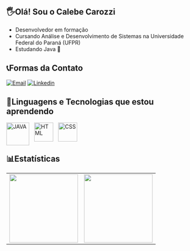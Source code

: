 ## 🖐️Olá! Sou o Calebe Carozzi 
* Desenvolvedor em formação
* Cursando Análise e Desenvolvimento de Sistemas na Universidade Federal do Paraná (UFPR)
* Estudando Java 🍵

## 📞Formas da Contato 
[![Email](https://img.shields.io/badge/Microsoft_Outlook-0078D4?style=for-the-badge&logo=microsoft-outlook&logoColor=white)](mailto:calebercarozzi@outlook.com) [![Linkedin](https://img.shields.io/badge/LinkedIn-0077B5?style=for-the-badge&logo=linkedin&logoColor=white)](https://www.linkedin.com/in/calebe-carozzi)
<br/>
## 🤖Linguagens e Tecnologias que estou aprendendo
<div>
  <img 
  align="left"
  alt="JAVA"
  title="JAVA"
  width="60px"
  style="padding-right: 10px;"
  src="https://cdn.jsdelivr.net/gh/devicons/devicon@latest/icons/java/java-original-wordmark.svg" 
  />

<img 
  align="left"
  alt="HTML"
  title="HTML"
  width="50px"
  style="padding-right: 10px;"
  src="https://cdn.jsdelivr.net/gh/devicons/devicon@latest/icons/html5/html5-original-wordmark.svg" 
  />
  
  <img 
  align="left"
  alt="CSS"
  title="CSS"
  width="50px"
  style="padding-right: 10px;"
  src="https://cdn.jsdelivr.net/gh/devicons/devicon@latest/icons/css3/css3-original-wordmark.svg" 
  />
<div/>  
  
<br/>
<br/>
<br/>

## 📊Estatísticas
<table>
  <tr>
    <td>
      <img 
        height="180em"
        src="https://github-readme-stats.vercel.app/api?username=CalebeCarozzi&show_icons=true&theme=dracula&include_all_commits=true&locale=pt-br" 
      />
    </td>
    <td>
      <img 
        height="180em"
        src="https://github-readme-stats.vercel.app/api/top-langs/?username=CalebeCarozzi&theme=dracula&layout=compact&locale=pt-br" 
      />
    </td>
  </tr>
</table>

